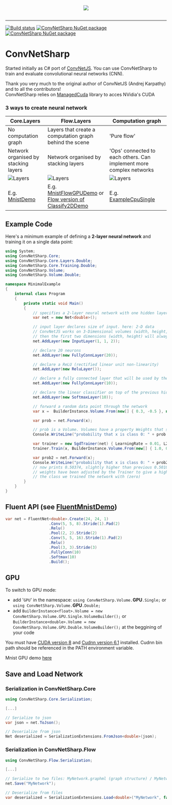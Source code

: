 <div align="center">
  <img src="https://github.com/cbovar/ConvNetSharp/blob/master/img/ConvNetSharpLogo.png"><br><br>
</div>

-----------------

[![Build status](https://ci.appveyor.com/api/projects/status/lcqjebortqnn1wkg?svg=true)](https://ci.appveyor.com/project/cbovar/convnetsharp) [![ConvNetSharp NuGet package](https://img.shields.io/nuget/v/Cognitio.ConvNetSharp.Core.svg?style=flat)](https://www.nuget.org/packages/Cognitio.ConvNetSharp.Core/) [![ConvNetSharp NuGet package](https://img.shields.io/nuget/dt/Cognitio.ConvNetSharp.Core.svg?style=flat)](https://www.nuget.org/packages/Cognitio.ConvNetSharp.Core/)


# ConvNetSharp
Started initially as C# port of [ConvNetJS](https://github.com/karpathy/convnetjs). You can use ConvNetSharp to train and evaluate convolutional neural networks (CNN).

Thank you very much to the original author of ConvNetJS (Andrej Karpathy) and to all the contributors!  
ConvNetSharp relies on [ManagedCuda](https://github.com/kunzmi/managedCuda) library to acces NVidia's CUDA

### 3 ways to create neural network

| Core.Layers  | Flow.Layers | Computation graph |
| ------------- | ------------- | ------------- |
| No computation graph  | Layers that create a computation graph behind the scene  | 'Pure flow'  |
| Network organised by stacking layers  | Network organised by stacking layers  | 'Ops' connected to each others. Can implement more complex networks  |
| ![Layers](https://github.com/cbovar/ConvNetSharp/blob/master/img/structure.png) |  ![Layers](https://github.com/cbovar/ConvNetSharp/blob/master/img/structure.png)  | ![Layers](https://github.com/cbovar/ConvNetSharp/blob/master/img/graph.png)  |
| E.g. [MnistDemo](https://github.com/cbovar/ConvNetSharp/tree/master/Examples/MnistFlowGPUDemo)  |  E.g. [MnistFlowGPUDemo](https://github.com/cbovar/ConvNetSharp/tree/master/Examples/MnistDemo.Flow.GPU) or [Flow version of Classify2DDemo ](https://github.com/cbovar/ConvNetSharp/blob/master/Examples/FlowDemo/Classify2DDemo.cs)  | E.g. [ExampleCpuSingle](https://github.com/cbovar/ConvNetSharp/blob/master/Examples/FlowDemo/ExampleCPUSingle.cs)  |

## Example Code

Here's a minimum example of defining a **2-layer neural network** and training
it on a single data point:
```c#
using System;
using ConvNetSharp.Core;
using ConvNetSharp.Core.Layers.Double;
using ConvNetSharp.Core.Training.Double;
using ConvNetSharp.Volume;
using ConvNetSharp.Volume.Double;

namespace MinimalExample
{
    internal class Program
    {
        private static void Main()
        {
            // specifies a 2-layer neural network with one hidden layer of 20 neurons
            var net = new Net<double>();

            // input layer declares size of input. here: 2-D data
            // ConvNetJS works on 3-Dimensional volumes (width, height, depth), but if you're not dealing with images
            // then the first two dimensions (width, height) will always be kept at size 1
            net.AddLayer(new InputLayer(1, 1, 2));

            // declare 20 neurons
            net.AddLayer(new FullyConnLayer(20));

            // declare a ReLU (rectified linear unit non-linearity)
            net.AddLayer(new ReluLayer());

            // declare a fully connected layer that will be used by the softmax layer
            net.AddLayer(new FullyConnLayer(10));

            // declare the linear classifier on top of the previous hidden layer
            net.AddLayer(new SoftmaxLayer(10));

            // forward a random data point through the network
            var x =  BuilderInstance.Volume.From(new[] { 0.3, -0.5 }, new Shape(2));

            var prob = net.Forward(x);

            // prob is a Volume. Volumes have a property Weights that stores the raw data, and WeightGradients that stores gradients
            Console.WriteLine("probability that x is class 0: " + prob.Get(0)); // prints e.g. 0.50101

            var trainer = new SgdTrainer(net) { LearningRate = 0.01, L2Decay = 0.001 };
            trainer.Train(x, BuilderInstance.Volume.From(new[] { 1.0, 0.0, 0.0, 0.0, 0.0, 0.0, 0.0, 0.0, 0.0, 0.0 }, new Shape(1, 1, 10, 1))); // train the network, specifying that x is class zero

            var prob2 = net.Forward(x);
            Console.WriteLine("probability that x is class 0: " + prob2.Get(0));
            // now prints 0.50374, slightly higher than previous 0.50101: the networks
            // weights have been adjusted by the Trainer to give a higher probability to
            // the class we trained the network with (zero)
        }
    }
}
```

## Fluent API (see [FluentMnistDemo](https://github.com/cbovar/ConvNetSharp/tree/master/Examples/FluentMnistDemo))

```c#
var net = FluentNet<double>.Create(24, 24, 1)
                   .Conv(5, 5, 8).Stride(1).Pad(2)
                   .Relu()
                   .Pool(2, 2).Stride(2)
                   .Conv(5, 5, 16).Stride(1).Pad(2)
                   .Relu()
                   .Pool(3, 3).Stride(3)
                   .FullyConn(10)
                   .Softmax(10)
                   .Build();
```

## GPU

To switch to GPU mode:
* add '`GPU`' in the namespace: `using ConvNetSharp.Volume.`**GPU**`.Single;` or `using ConvNetSharp.Volume.`**GPU**`.Double;`
* add `BuilderInstance<float>.Volume = new ConvNetSharp.Volume.GPU.Single.VolumeBuilder();` or `BuilderInstance<double>.Volume = new ConvNetSharp.Volume.GPU.Double.VolumeBuilder();` at the beggining of your code

You must have [CUDA version 8](https://developer.nvidia.com/cuda-downloads) and [Cudnn version 6.1](https://developer.nvidia.com/cudnn) installed.
Cudnn bin path should be referenced in the PATH environment variable.

Mnist GPU demo [here](https://github.com/cbovar/ConvNetSharp/tree/master/Examples/MnistDemo.GPU)

## Save and Load Network
### Serialization in ConvNetSharp.Core
```c#
using ConvNetSharp.Core.Serialization;

[...]

// Serialize to json 
var json = net.ToJson();

// Deserialize from json
Net deserialized = SerializationExtensions.FromJson<double>(json);
```

###  Serialization in ConvNetSharp.Flow
```c#
using ConvNetSharp.Flow.Serialization;

[...]

// Serialize to two files: MyNetwork.graphml (graph structure) / MyNetwork.json (volume data)
net.Save("MyNetwork");

// Deserialize from files
var deserialized = SerializationExtensions.Load<double>("MyNetwork", false)[0];  // first element is the network (second element is the cost if it was saved along)
```
